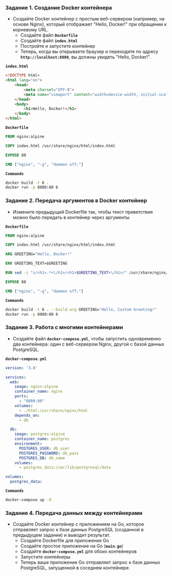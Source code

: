 ### Задание 1. **Создание Docker контейнера**
- Создайте Docker контейнер с простым веб-сервером (например, на основе Nginx), который отображает "Hello, Docker!" при обращении к корневому URL.
    - Создайте файл **`Dockerfile`**
    - Создайте файл **`index.html`**
    - Постройте и запустите контейнер
    - Теперь, когда вы открываете браузер и переходите по адресу **`http://localhost:8080`**, вы должны увидеть "Hello, Docker!".

**`index.html`**
```html
<!DOCTYPE html>
<html lang="en">
    <head>
        <meta charset="UTF-8">
        <meta name="viewport" content="width=device-width, initial-scale=1.0">
    </head>
    <body>
        <h1>Hello, Docker!</h1>
    </body>
</html>
```

**`Dockerfile`**
```Dockerfile
FROM nginx:alpine

COPY index.html /usr/share/nginx/html/index.html

EXPOSE 80

CMD ["nginx", "-g", "daemon off;"]
```

**`Commands`**
```sh
docker build -t 6 .
docker run -p 8080:80 6
```

### Задание 2. **Передача аргументов в Docker контейнер**
- Измените предыдущий Dockerfile так, чтобы текст приветствия можно было передать в контейнер через аргументы

**`Dockerfile`**
```Dockerfile
FROM nginx:alpine

COPY index.html /usr/share/nginx/html/index.html

ARG GREETING="Hello, Docker!"

ENV GREETING_TEXT=$GREETING

RUN sed -i "s/<h1>.*<\/h1>/<h1>$GREETING_TEXT<\/h1>/" /usr/share/nginx/html/index.html

EXPOSE 80

CMD ["nginx", "-g", "daemon off;"]
```

**`Commands`**
```sh
docker build -t 6 . --build-arg GREETING="Hello, Custom Greeting!"
docker run -p 8080:80 6
```

### Задание 3. **Работа с многими контейнерами**
- Создайте файл **`docker-compose.yml`**, чтобы запустить одновременно два контейнера: один с веб-сервером Nginx, другой с базой данных PostgreSQL.

**`docker-compose.yml`**
```yml
version: '3.8'

services:
  web:
    image: nginx:alpine
    container_name: nginx
    ports:
      - "8080:80"
    volumes:
      - ./html:/usr/share/nginx/html
    depends_on:
      - db

  db:
    image: postgres:alpine
    container_name: postgres
    environment:
      POSTGRES_USER: db_user
      POSTGRES_PASSWORD: db_pass
      POSTGRES_DB: db_name
    volumes:
      - postgres_data:/var/lib/postgresql/data

volumes:
  postgres_data:
```

**`Commands`**
```sh
docker-compose up -d
```

### Задание 4. **Передача данных между контейнерами**
- Создайте Docker контейнер с приложением на Go, которое отправляет запрос к базе данных PostgreSQL (созданной в предыдущем задании) и выводит результат.
    - Создайте Dockerfile для приложения Go
    - Создайте простое приложение на Go (**`main.go`**)
    - Создайте **`docker-compose.yml`** для обоих контейнеров
    - Запустите контейнеры
    - Теперь ваше приложение Go отправляет запрос к базе данных PostgreSQL, запущенной в соседнем контейнере.
